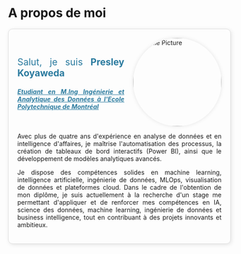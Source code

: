 # A propos de moi

<style>
  .about-container {
    border: 1px solid #ddd;
    border-radius: 10px;
    padding: 20px;
    box-shadow: 2px 2px 10px rgba(0, 0, 0, 0.1);
    background: none; /* No background color */
    text-align: justify;
  }
  .about-header {
    display: flex;
    justify-content: space-between;
    align-items: center;
  }
  .about-title {
    font-size: 1.5em;
    color: #2b7b9f;
  }
  .about-subtitle {
    font-size: 1em; /* Decreased size */
    color: #1a506f;
    font-style: italic;
    margin-top: 10px;
  }
  .highlight {
    font-weight: bold;
    color: #2b7b9f;
    text-decoration: underline;
  }
  .profile-pic {
    border-radius: 50%;
    width: 200px; /* Increased size */
    height: 200px; /* Increased size */
    object-fit: cover;
    box-shadow: 0 0 10px rgba(0, 0, 0, 0.1);
    margin-left: 20px; /* Added space between text and image */
  }
  .about-text {
    text-align: justify;
  }
</style>

<div class="about-container">
  <div class="about-header">
    <div>
      <p class="about-title">Salut, je suis <strong> Presley Koyaweda</strong></p>
      <p class="about-subtitle highlight">Etudiant en M.Ing Ingénierie et Analytique des Données à l'Ecole Polytechnique de Montréal</p>
    </div>
    <img src="/PP.jpg" alt="Profile Picture" class="profile-pic">
  </div>
  <div class="about-text">
    <p>Avec plus de quatre ans d'expérience en analyse de données et en intelligence d'affaires, je maîtrise l'automatisation des processus, la création de tableaux de bord interactifs (Power BI), ainsi que le développement de modèles analytiques avancés.</p>
    <p>Je dispose des compétences solides en machine learning, intelligence artificielle, ingénierie de données, MLOps, visualisation de données et plateformes cloud. Dans le cadre de l'obtention de mon diplôme, je suis actuellement à la recherche d'un stage me permettant d'appliquer et de renforcer mes compétences en IA, science des données, machine learning, ingénierie de données et business intelligence, tout en contribuant à des projets innovants et ambitieux.</p>
  </div>
</div>